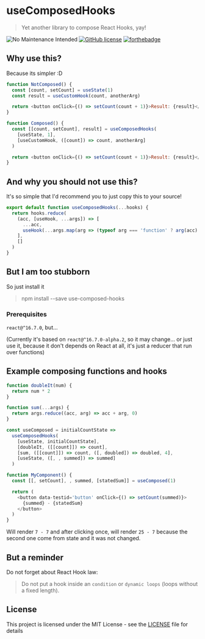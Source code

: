 # useComposedHooks

> Yet another library to compose React Hooks, yay!

![No Maintenance Intended](http://unmaintained.tech/badge.svg)
[![GitHub license](https://img.shields.io/github/license/ninetails/use-composed-hooks.svg)](https://github.com/ninetails/use-composed-hooks/blob/master/LICENSE)
[![forthebadge](https://forthebadge.com/images/badges/you-didnt-ask-for-this.svg)](https://github.com/ninetails/use-composed-hooks/)

## Why use this?

Because its simpler :D

```js
function NotComposed() {
  const [count, setCount] = useState(1)
  const result = useCustomHook(count, anotherArg)

  return <button onClick={() => setCount(count + 1)}>Result: {result}</button>
}

function Composed() {
  const [[count, setCount], result] = useComposedHooks(
    [useState, 1],
    [useCustomHook, ([count]) => count, anotherArg]
  )

  return <button onClick={() => setCount(count + 1)}>Result: {result}</button>
}
```

## And why you should not use this?

It's so simple that I'd recommend you to just copy this to your source!

```js
export default function useComposedHooks(...hooks) {
  return hooks.reduce(
    (acc, [useHook, ...args]) => [
      ...acc,
      useHook(...args.map(arg => (typeof arg === 'function' ? arg(acc) : arg)))
    ],
    []
  )
}
```

## But I am too stubborn

So just install it

> npm install --save use-composed-hooks

### Prerequisites

`react@^16.7.0`, but...

(Currently it's based on `react@^16.7.0-alpha.2`, so it may change... or just use it, because it don't depends on React at all, it's just a reducer that run over functions)

## Example composing functions and hooks

```js
function doubleIt(num) {
  return num * 2
}

function sum(...args) {
  return args.reduce((acc, arg) => acc + arg, 0)
}

const useComposed = initialCountState =>
  useComposedHooks(
    [useState, initialCountState],
    [doubleIt, ([[count]]) => count],
    [sum, ([[count]]) => count, ([, doubled]) => doubled, 4],
    [useState, ([, , summed]) => summed]
  )

function MyComponent() {
  const [[, setCount], , summed, [statedSum]] = useComposed(1)

  return (
    <button data-testid='button' onClick={() => setCount(summed)}>
      {summed} - {statedSum}
    </button>
  )
}
```

Will render `7 - 7` and after clicking once, will render `25 - 7` because the second one come from state and it was not changed.

## But a reminder

Do not forget about React Hook law:

> Do not put a hook inside an `condition` or `dynamic loops` (loops without a fixed length).

## License

This project is licensed under the MIT License - see the [LICENSE](LICENSE) file for details
